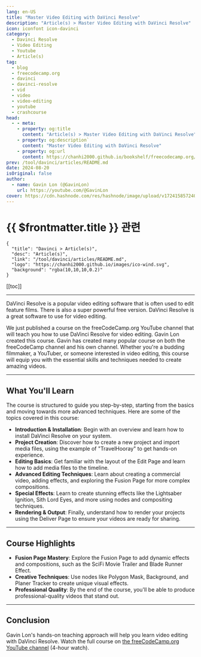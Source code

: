 ```yaml
---
lang: en-US
title: "Master Video Editing with DaVinci Resolve"
description: "Article(s) > Master Video Editing with DaVinci Resolve"
icon: iconfont icon-davinci
category: 
  - Davinci Resolve
  - Video Editing
  - Youtube
  - Article(s)
tag: 
  - blog
  - freecodecamp.org
  - davinci
  - davinci-resolve
  - vid
  - video
  - video-editing
  - youtube
  - crashcourse
head:
  - - meta:
    - property: og:title
      content: "Article(s) > Master Video Editing with DaVinci Resolve"
    - property: og:description`
      content: "Master Video Editing with DaVinci Resolve"
    - property: og:url
      content: https://chanhi2000.github.io/bookshelf/freecodecamp.org/master-video-editing-with-davinci-resolve.html
prev: /tool/davinci/articles/README.md
date: 2024-08-20
isOriginal: false
author:
  - name: Gavin Lon (@GavinLon)
    url: https://youtube.com/@GavinLon
cover: https://cdn.hashnode.com/res/hashnode/image/upload/v1724158572406/4cd99bcb-c8a7-4898-bc78-1dc0f49bcbe6.png
---
```


# {{ $frontmatter.title }} 관련

```component VPCard
{
  "title": "Davinci > Article(s)",
  "desc": "Article(s)",
  "link": "/tool/davinci/articles/README.md",
  "logo": "https://chanhi2000.github.io/images/ico-wind.svg",
  "background": "rgba(10,10,10,0.2)"
}
```

[[toc]]

---

<SiteInfo
  name="Master Video Editing with DaVinci Resolve"
  desc="DaVinci Resolve is a popular video editing software that is often used to edit feature films. There is also a super powerful free version. DaVinci Resolve is a great software to use for video editing. We just published a course on the freeCodeCamp.or..."
  url="https://freecodecamp.org/news/master-video-editing-with-davinci-resolve/"
  logo="https://cdn.freecodecamp.org/universal/favicons/favicon.ico"
  preview="https://cdn.hashnode.com/res/hashnode/image/upload/v1724158572406/4cd99bcb-c8a7-4898-bc78-1dc0f49bcbe6.png"/>

DaVinci Resolve is a popular video editing software that is often used to edit feature films. There is also a super powerful free version. DaVinci Resolve is a great software to use for video editing.

We just published a course on the freeCodeCamp.org YouTube channel that will teach you how to use DaVinci Resolve for video editing. Gavin Lon created this course. Gavin has created many popular course on both the freeCodeCamp channel and his own channel. Whether you're a budding filmmaker, a YouTuber, or someone interested in video editing, this course will equip you with the essential skills and techniques needed to create amazing videos.

---

## What You'll Learn

The course is structured to guide you step-by-step, starting from the basics and moving towards more advanced techniques. Here are some of the topics covered in this course:

- **Introduction & Installation**: Begin with an overview and learn how to install DaVinci Resolve on your system.
- **Project Creation**: Discover how to create a new project and import media files, using the example of "TravelHooray" to get hands-on experience.
- **Editing Basics**: Get familiar with the layout of the Edit Page and learn how to add media files to the timeline.
- **Advanced Editing Techniques**: Learn about creating a commercial video, adding effects, and exploring the Fusion Page for more complex compositions.
- **Special Effects**: Learn to create stunning effects like the Lightsaber Ignition, Sith Lord Eyes, and more using nodes and compositing techniques.
- **Rendering & Output**: Finally, understand how to render your projects using the Deliver Page to ensure your videos are ready for sharing.

---

## Course Highlights

- **Fusion Page Mastery**: Explore the Fusion Page to add dynamic effects and compositions, such as the SciFi Movie Trailer and Blade Runner Effect.
- **Creative Techniques**: Use nodes like Polygon Mask, Background, and Planer Tracker to create unique visual effects.
- **Professional Quality**: By the end of the course, you'll be able to produce professional-quality videos that stand out.

---

## Conclusion

Gavin Lon's hands-on teaching approach will help you learn video editing with DaVinci Resolve. Watch the full course on [<FontIcon icon="fa-brands fa-tyoutube"/>the freeCodeCamp.org YouTube channel](https://youtu.be/mgCqndlTWFU) (4-hour watch).

<VidStack src="youtube/mgCqndlTWFU" />

